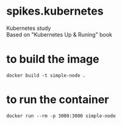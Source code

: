 # spikes.kubernetes
Kubernetes study  
Based on "Kubernetes Up & Runing" book

# to build the image
``docker build -t simple-node .``

# to run the container
``docker run --rm -p 3000:3000 simple-node``

